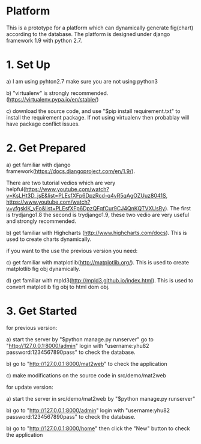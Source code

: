 # Platform

This is a prototype for a platform which can dynamically generate fig(chart) according to the database. The platform is designed under django framework 1.9 with python 2.7.

# 1. Set Up
a) I am using pyhton2.7 make sure you are not using python3

b) "virtualenv" is strongly recommended. (https://virtualenv.pypa.io/en/stable/)

c) download the source code, and use "$pip install requirement.txt" to install the requirement package. If not using virtualenv then probablay will have package conflict issues.

# 2. Get Prepared

a) get familiar with django framework(https://docs.djangoproject.com/en/1.9/). 

There are two tutorial vedios which are very helpful(https://www.youtube.com/watch?v=KsLHt3D_jsE&list=PLEsfXFp6DpzRcd-q4vR5qAgOZUuz8041S, https://www.youtube.com/watch?v=yfgsklK_yFo&list=PLEsfXFp6DpzQFqfCur9CJ4QnKQTVXUsRy). The first is trydjango1.8 the second is trydjango1.9, these two vedio are very useful and strongly recommended.

b) get familiar with Highcharts (http://www.highcharts.com/docs). This is used to create charts dynamically.

if you want to the use the previous version you need:

c) get familiar with matplotlib(http://matplotlib.org/). This is used to create matplotlib fig obj dynamically.

d) get familiar with mpld3(http://mpld3.github.io/index.html). This is used to convert matplotlib fig obj to html dom obj.

# 3. Get Started
for previous version:

a) start the server by "$python manage.py runserver" go to "http://127.0.0.1:8000/admin" login with "username:yhu82 password:1234567890pass" to check the database.

b) go to "http://127.0.0.1:8000/mat2web" to check the application

c) make modifications on the source code in src/demo/mat2web 

for update version:

a) start the server in src/demo/mat2web by "$python manage.py runserver"

b) go to "http://127.0.0.1:8000/admin" login with "username:yhu82 password:1234567890pass" to check the database.

b) go to "http://127.0.0.1:8000/home" then click the "New" button to check the application

 
